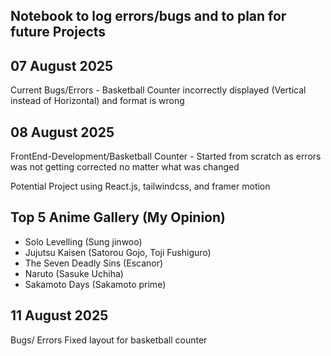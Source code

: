## Notebook to log errors/bugs and to plan for future Projects

## 07 August 2025

Current Bugs/Errors - Basketball Counter incorrectly displayed (Vertical instead of Horizontal) and format is wrong

## 08 August 2025

FrontEnd-Development/Basketball Counter - Started from scratch as errors was not getting corrected no matter what was changed

Potential Project using React.js, tailwindcss, and framer motion

## Top 5 Anime Gallery (My Opinion)

- Solo Levelling (Sung jinwoo)
- Jujutsu Kaisen (Satorou Gojo, Toji Fushiguro)
- The Seven Deadly Sins (Escanor)
- Naruto (Sasuke Uchiha)
- Sakamoto Days (Sakamoto prime)

## 11 August 2025

Bugs/ Errors
Fixed layout for basketball counter
